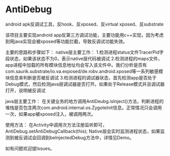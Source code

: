 # AntiDebug
android apk反调试工具，反hook、反xposed、反virtual xposed、反substrate

该项目主要实现android app反第三方调试功能，主要功能用c++实现，因为考虑到用java实现会被xposed等功能拦截，导致反调试功能失效。


主要的思路和步骤如下：
native层主要工作：
1.检测进程status文件TracerPid字段状态，如果该状态不为0，表示native层代码被调试
2.检测进程的maps文件，app进程中加载的所有模块信息地址均会写入该文件中。我们分析是否有com.saurik.substrate/io.va.exposed/de.robv.android.xposed等一系列敏感模块信息来判断是否被反调试
3.检测进程的调试器状态，首先检测app是否处于Debug模式，然后检测java层调试器是否打开。如果处于Release模式并且调试器打开，说明被反调试


java层主要工作：
在关键业务的地方调用AntiDeubg.isInject()方法，判断进程的堆栈是否包含两次com.android.internal.os.ZygoteInit信息。正常情况只会调用一次，如果app被xposed注入，被调用两次。


使用方法：
在Activity中调用次方法注册监听即可，AntiDebug.setAntiDebugCallback(this);
Native层会实时监测进程状态，如果监测到被反调试会回调到beInjectedDebug方法中，详情见Demo。

如有问题欢迎提Issues。
